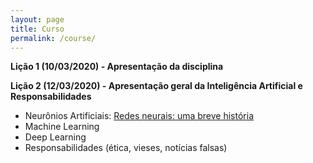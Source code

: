 ```yaml
---
layout: page
title: Curso
permalink: /course/
---
```


**Lição 1 (10/03/2020) - Apresentação da disciplina**

**Lição 2 (12/03/2020) - Apresentação geral da Inteligência Artificial e Responsabilidades**
- Neurônios Artificiais: [Redes neurais: uma breve história](https://piegu.github.io/AM2020/2020/03/12/neural-networks-a-brief-history.html)
- Machine Learning
- Deep Learning
- Responsabilidades (ética, vieses, notícias falsas)
